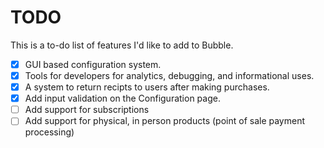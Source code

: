# TODO

This is a to-do list of features I'd like to add to Bubble.

- [X] GUI based configuration system.
- [X] Tools for developers for analytics, debugging, and informational uses.
- [X] A system to return recipts to users after making purchases.
- [X] Add input validation on the Configuration page.
- [ ] Add support for subscriptions
- [ ] Add support for physical, in person products (point of sale payment processing)
